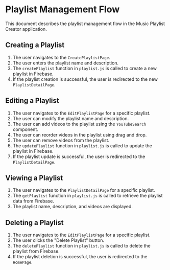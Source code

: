 # Playlist Management Flow

This document describes the playlist management flow in the Music Playlist Creator application.

## Creating a Playlist

1.  The user navigates to the `CreatePlaylistPage`.
2.  The user enters the playlist name and description.
3.  The `createPlaylist` function in `playlist.js` is called to create a new playlist in Firebase.
4.  If the playlist creation is successful, the user is redirected to the new `PlaylistDetailPage`.

## Editing a Playlist

1.  The user navigates to the `EditPlaylistPage` for a specific playlist.
2.  The user can modify the playlist name and description.
3.  The user can add videos to the playlist using the `YouTubeSearch` component.
4.  The user can reorder videos in the playlist using drag and drop.
5.  The user can remove videos from the playlist.
6.  The `updatePlaylist` function in `playlist.js` is called to update the playlist in Firebase.
7.  If the playlist update is successful, the user is redirected to the `PlaylistDetailPage`.

## Viewing a Playlist

1. The user navigates to the `PlaylistDetailPage` for a specific playlist.
2. The `getPlaylist` function in `playlist.js` is called to retrieve the playlist data from Firebase.
3. The playlist name, description, and videos are displayed.

## Deleting a Playlist

1. The user navigates to the `EditPlaylistPage` for a specific playlist.
2. The user clicks the "Delete Playlist" button.
3. The `deletePlaylist` function in `playlist.js` is called to delete the playlist from Firebase.
4. If the playlist deletion is successful, the user is redirected to the `HomePage`.
